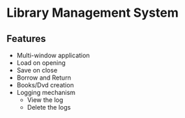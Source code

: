 # Library Management System

## Features

<ul>
    <li>Multi-window application</li>
    <li>Load on opening</li>
    <li>Save on close</li>
    <li>Borrow and Return</li>
    <li>Books/Dvd creation</li>
    <li>Logging mechanism
        <ul>
            <li>View the log</li>
            <li>Delete the logs</li>
        <ul>
    </li>
</ul>
